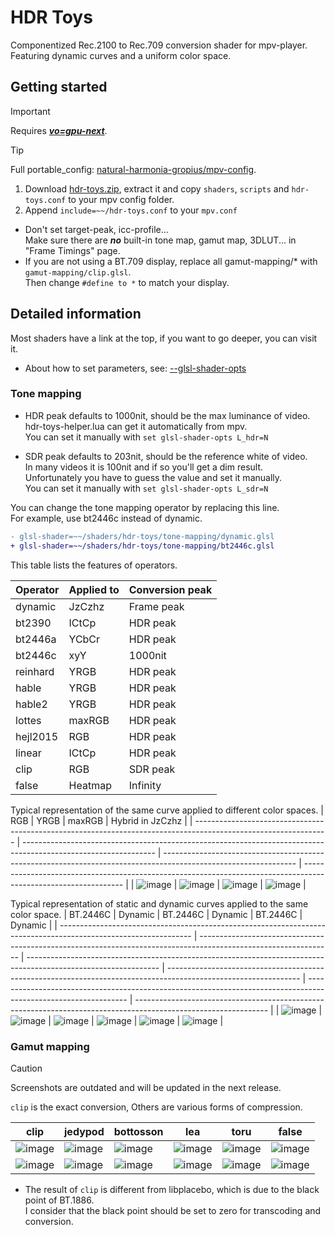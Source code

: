 # HDR Toys

Componentized Rec.2100 to Rec.709 conversion shader for mpv-player.  
Featuring dynamic curves and a uniform color space.

## Getting started

> [!Important]
> Requires [**_vo=gpu-next_**](https://mpv.io/manual/master/#video-output-drivers-gpu-next).

> [!Tip]
> Full portable_config: [natural-harmonia-gropius/mpv-config](https://github.com/natural-harmonia-gropius/mpv-config).

1. Download [hdr-toys.zip](https://github.com/natural-harmonia-gropius/hdr-toys/archive/refs/heads/master.zip), extract it and copy `shaders`, `scripts` and `hdr-toys.conf` to your mpv config folder.
2. Append `include=~~/hdr-toys.conf` to your `mpv.conf`

- Don't set target-peak, icc-profile...  
  Make sure there are _**no**_ built-in tone map, gamut map, 3DLUT... in "Frame Timings" page.
- If you are not using a BT.709 display, replace all gamut-mapping/\* with `gamut-mapping/clip.glsl`.  
  Then change `#define to *` to match your display.

## Detailed information

Most shaders have a link at the top, if you want to go deeper, you can visit it.

- About how to set parameters, see: [--glsl-shader-opts](https://mpv.io/manual/master/#options-glsl-shader-opts)

### Tone mapping

- HDR peak defaults to 1000nit, should be the max luminance of video.  
  hdr-toys-helper.lua can get it automatically from mpv.  
  You can set it manually with `set glsl-shader-opts L_hdr=N`

- SDR peak defaults to 203nit, should be the reference white of video.  
  In many videos it is 100nit and if so you'll get a dim result.  
  Unfortunately you have to guess the value and set it manually.  
  You can set it manually with `set glsl-shader-opts L_sdr=N`

You can change the tone mapping operator by replacing this line.  
For example, use bt2446c instead of dynamic.

```diff
- glsl-shader=~~/shaders/hdr-toys/tone-mapping/dynamic.glsl
+ glsl-shader=~~/shaders/hdr-toys/tone-mapping/bt2446c.glsl
```

This table lists the features of operators.

| Operator | Applied to | Conversion peak |
| -------- | ---------- | --------------- |
| dynamic  | JzCzhz     | Frame peak      |
| bt2390   | ICtCp      | HDR peak        |
| bt2446a  | YCbCr      | HDR peak        |
| bt2446c  | xyY        | 1000nit         |
| reinhard | YRGB       | HDR peak        |
| hable    | YRGB       | HDR peak        |
| hable2   | YRGB       | HDR peak        |
| lottes   | maxRGB     | HDR peak        |
| hejl2015 | RGB        | HDR peak        |
| linear   | ICtCp      | HDR peak        |
| clip     | RGB        | SDR peak        |
| false    | Heatmap    | Infinity        |

Typical representation of the same curve applied to different color spaces.
| RGB | YRGB | maxRGB | Hybrid in JzCzhz |
| --------------------------------------------------------------------------------------------------------------- | --------------------------------------------------------------------------------------------------------------- | --------------------------------------------------------------------------------------------------------------- | --------------------------------------------------------------------------------------------------------------- |
| ![image](https://user-images.githubusercontent.com/50797982/216764535-6bd0b74e-9b60-4743-9b25-dc7988fd0a8a.png) | ![image](https://user-images.githubusercontent.com/50797982/216764516-0cce4ddc-a414-47f1-9d9e-0b10aacee78b.png) | ![image](https://user-images.githubusercontent.com/50797982/216764500-24bf11c5-a480-44a5-99c7-853ebaa63744.png) | ![image](https://user-images.githubusercontent.com/50797982/216764489-0fe2cff9-cbb9-4f81-a9de-de3b333a5860.png) |

Typical representation of static and dynamic curves applied to the same color space.
| BT.2446C | Dynamic | BT.2446C | Dynamic | BT.2446C | Dynamic |
| --------------------------------------------------------------------------------------------------------------- | --------------------------------------------------------------------------------------------------------------- | --------------------------------------------------------------------------------------------------------------- | --------------------------------------------------------------------------------------------------------------- | --------------------------------------------------------------------------------------------------------------- | --------------------------------------------------------------------------------------------------------------- |
| ![image](https://user-images.githubusercontent.com/50797982/216832251-abf05c55-bc97-48e4-97c8-a9b06240f235.png) | ![image](https://user-images.githubusercontent.com/50797982/216832261-93d7dcd4-7588-4086-a4dd-fb48d29c0ade.png) | ![image](https://user-images.githubusercontent.com/50797982/216901529-fa175d65-1fc8-4efe-a5e3-df7d63b4c800.png) | ![image](https://user-images.githubusercontent.com/50797982/216901584-93ffdbae-4f70-4b81-a978-d0fe69e06a39.png) | ![image](https://user-images.githubusercontent.com/50797982/216832312-9a3e1a9f-2dd0-4b28-abd0-b09b5aa45399.png) | ![image](https://user-images.githubusercontent.com/50797982/216832291-fbee6755-b028-4ede-a330-bccf0904a5b3.png) |

### Gamut mapping

> [!CAUTION]
> Screenshots are outdated and will be updated in the next release.

`clip` is the exact conversion, Others are various forms of compression.

| clip                                                                                                                | jedypod                                                                                                             | bottosson                                                                                                           | lea                                                                                                                 | toru                                                                                                                | false                                                                                                               |
| ------------------------------------------------------------------------------------------------------------------- | ------------------------------------------------------------------------------------------------------------------- | ------------------------------------------------------------------------------------------------------------------- | ------------------------------------------------------------------------------------------------------------------- | ------------------------------------------------------------------------------------------------------------------- | ------------------------------------------------------------------------------------------------------------------- |
| ![image](https://github.com/natural-harmonia-gropius/hdr-toys/assets/50797982/eea8406f-5ad1-4e97-b13a-6dd019b13a70) | ![image](https://github.com/natural-harmonia-gropius/hdr-toys/assets/50797982/e648e5a1-6bde-4372-9bec-d2da2df6cbbf) | ![image](https://github.com/natural-harmonia-gropius/hdr-toys/assets/50797982/4bf2c24c-4b76-47d0-b719-fccf663167d5) | ![image](https://github.com/natural-harmonia-gropius/hdr-toys/assets/50797982/c7f3dd01-c1a6-48a9-a620-cf16a97689da) | ![image](https://github.com/natural-harmonia-gropius/hdr-toys/assets/50797982/2418d48d-7261-4dd2-89f1-43609fb1b73a) | ![image](https://github.com/natural-harmonia-gropius/hdr-toys/assets/50797982/fc2dea26-d7c7-4bfc-aa82-b87c54bbd6a9) |
| ![image](https://github.com/natural-harmonia-gropius/hdr-toys/assets/50797982/6cecd47d-7fb6-4b64-9eec-dd00603814d7) | ![image](https://github.com/natural-harmonia-gropius/hdr-toys/assets/50797982/31883217-11b0-4b68-a3da-39bdfc66479a) | ![image](https://github.com/natural-harmonia-gropius/hdr-toys/assets/50797982/094d8ac2-7ec2-4cfa-a932-b2a52538cc30) | ![image](https://github.com/natural-harmonia-gropius/hdr-toys/assets/50797982/2c4f6b1f-b91a-488b-bab6-8d5c83288f8f) | ![image](https://github.com/natural-harmonia-gropius/hdr-toys/assets/50797982/f8b059c1-aafb-4c5a-ab4c-09999629a68f) | ![image](https://github.com/natural-harmonia-gropius/hdr-toys/assets/50797982/5333a5cd-a446-46f6-96e9-4567cc8b4c3e) |

- The result of `clip` is different from libplacebo, which is due to the black point of BT.1886.  
  I consider that the black point should be set to zero for transcoding and conversion.
